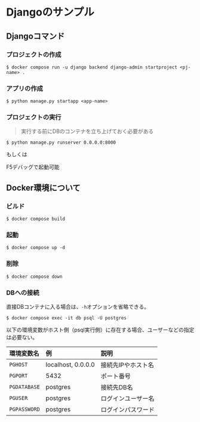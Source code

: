 # Djangoのサンプル

## Djangoコマンド

### プロジェクトの作成

```console
$ docker compose run -u django backend django-admin startproject <pj-name> .
```

### アプリの作成

```console
$ python manage.py startapp <app-name>
```

### プロジェクトの実行

> 実行する前にDBのコンテナを立ち上げておく必要がある

```console
$ python manage.py runserver 0.0.0.0:8000
```

もしくは

F5デバッグで起動可能

## Docker環境について

### ビルド

```console
$ docker compose build
```

### 起動

```console
$ docker compose up -d
```

### 削除

```console
$ docker compose down
```

### DBへの接続

直接DBコンテナに入る場合は、`-h`オプションを省略できる。

```console
$ docker compose exec -it db psql -U postgres
```

以下の環境変数がホスト側（psql実行側）に存在する場合、ユーザーなどの指定は必要ない。

環境変数名|例|説明
:--|:--|:--
`PGHOST`|localhost, 0.0.0.0|接続先IPやホスト名
`PGPORT`|5432|ポート番号
`PGDATABASE`|postgres|接続先DB名
`PGUSER`|postgres|ログインユーザー名
`PGPASSWORD`|postgres|ログインパスワード
